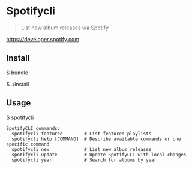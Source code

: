 # Spotifycli

> List new album releases via Spotify

https://developer.spotify.com

## Install

$ bundle

$ ./install

## Usage

$ spotifycli

```
SpotifyCLI commands:
  spotifycli featured        # List featured playlists
  spotifycli help [COMMAND]  # Describe available commands or one specific command
  spotifycli new             # List new album releases
  spotifycli update          # Update SpotifyCLI with local changes
  spotifycli year            # Search for albums by year
```
